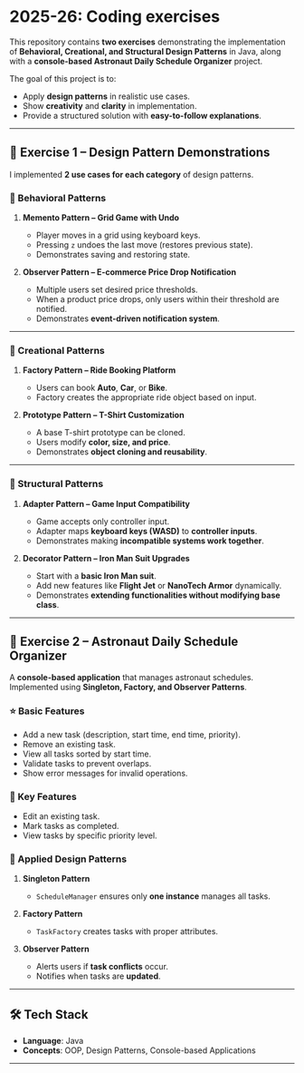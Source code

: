 # 2025-26: Coding exercises 

This repository contains **two exercises** demonstrating the implementation of **Behavioral, Creational, and Structural Design Patterns** in Java, along with a **console-based Astronaut Daily Schedule Organizer** project.  

The goal of this project is to:  
- Apply **design patterns** in realistic use cases.  
- Show **creativity** and **clarity** in implementation.  
- Provide a structured solution with **easy-to-follow explanations**.  

---

## 📌 Exercise 1 – Design Pattern Demonstrations  

I implemented **2 use cases for each category** of design patterns.  

### 🔹 Behavioral Patterns  
1. **Memento Pattern – Grid Game with Undo**  
   - Player moves in a grid using keyboard keys.  
   - Pressing `z` undoes the last move (restores previous state).  
   - Demonstrates saving and restoring state.  

2. **Observer Pattern – E-commerce Price Drop Notification**  
   - Multiple users set desired price thresholds.  
   - When a product price drops, only users within their threshold are notified.  
   - Demonstrates **event-driven notification system**.  

---

### 🔹 Creational Patterns  
1. **Factory Pattern – Ride Booking Platform**  
   - Users can book **Auto**, **Car**, or **Bike**.  
   - Factory creates the appropriate ride object based on input.  

2. **Prototype Pattern – T-Shirt Customization**  
   - A base T-shirt prototype can be cloned.  
   - Users modify **color, size, and price**.  
   - Demonstrates **object cloning and reusability**.  

---

### 🔹 Structural Patterns  
1. **Adapter Pattern – Game Input Compatibility**  
   - Game accepts only controller input.  
   - Adapter maps **keyboard keys (WASD)** to **controller inputs**.  
   - Demonstrates making **incompatible systems work together**.  

2. **Decorator Pattern – Iron Man Suit Upgrades**  
   - Start with a **basic Iron Man suit**.  
   - Add new features like **Flight Jet** or **NanoTech Armor** dynamically.  
   - Demonstrates **extending functionalities without modifying base class**.  

---

## 📌 Exercise 2 – Astronaut Daily Schedule Organizer  

A **console-based application** that manages astronaut schedules.  
Implemented using **Singleton, Factory, and Observer Patterns**.  

### ⭐ Basic Features  
- Add a new task (description, start time, end time, priority).  
- Remove an existing task.  
- View all tasks sorted by start time.  
- Validate tasks to prevent overlaps.  
- Show error messages for invalid operations.  

### 🚀 Key Features   
- Edit an existing task.  
- Mark tasks as completed.  
- View tasks by specific priority level.  

### 🎯 Applied Design Patterns  
1. **Singleton Pattern**  
   - `ScheduleManager` ensures only **one instance** manages all tasks.  

2. **Factory Pattern**  
   - `TaskFactory` creates tasks with proper attributes.  

3. **Observer Pattern**  
   - Alerts users if **task conflicts** occur.  
   - Notifies when tasks are **updated**.  

---

## 🛠️ Tech Stack  
- **Language**: Java  
- **Concepts**: OOP, Design Patterns, Console-based Applications  

---


